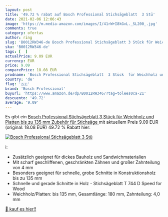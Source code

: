 ```yaml
---
layout: post
title: '49.72 % rabat auf Bosch Professional Stichsägeblatt  3 Stü'
date: 2021-02-06 12:06:43
image: 'https://m.media-amazon.com/images/I/41rW+I8kGvL._SL200_.jpg'
comments: true
category: ofertas
author: ring
slug: 'B0012RW346-de Bosch Professional Stichsägeblatt 3 Stück für Weichholz...'
sku: 'B0012RW346-de'
tags: [  ]
actualPrice: 9.09 EUR
currency: EUR
price: 9.09
comparePrice: 18.08 EUR
prodname: 'Bosch Professional Stichsägeblatt  3 Stück  für Weichholz und Platten bis zu 135 mm  Zubehör für Stichsäge '
country: 'de'
flag: '🇩🇪'
brand: 'Bosch Professional'
buyurl: 'https://www.amazon.de/dp/B0012RW346/?tag=tolees0ca-21'
descuento: '49.72'
average: '9.09'
---
```


Es gibt ein [Bosch Professional Stichsägeblatt  3 Stück  für Weichholz und Platten bis zu 135 mm  Zubehör für Stichsäge ](https://www.amazon.de/dp/B0012RW346/?tag=tolees0ca-21) mit aktuellem Preis 9.09 EUR (original: 18.08 EUR) 49.72 % Rabatt hier:

[![Bosch Professional Stichsägeblatt  3 Stü](https://m.media-amazon.com/images/I/41rW+I8kGvL._SL200_.jpg)](https://www.amazon.de/dp/B0012RW346/?tag=tolees0ca-21)

ℹ️:

- Zusätzlich geeignet für dickes Bauholz und Sandwichmaterialien
- Mit scharf geschliffenen, geschränkten Zähnen und großer Zahnteilung von 4 mm
- Besonders geeignet für schnelle, grobe Schnitte in Konstruktionsholz bis zu 135 mm
- Schnelle und gerade Schnitte in Holz - Stichsägeblatt T 744 D Speed for Wood
- Weichholz/Platten: bis 135 mm, Gesamtlänge: 180 mm, Zahnteilung: 4,0 mm

[🛒 kauf es hier!!](https://www.amazon.de/dp/B0012RW346/?tag=tolees0ca-21)
